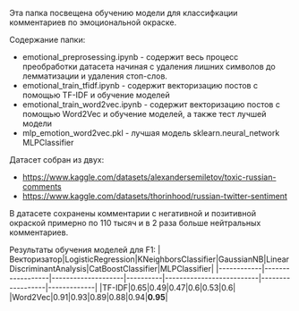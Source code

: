 Эта папка посвещена обучению модели для классифкации комментариев по эмоциональной окраске.

Содержание папки:
+ emotional_preprosessing.ipynb - содержит весь процесс преобработки датасета начиная с удаления лишних символов до лемматизации и удаления стоп-слов.
+ emotional_train_tfidf.ipynb - содержит векторизацию постов с помощью TF-IDF и обучение моделей
+ emotional_train_word2vec.ipynb - содержит векторизацию постов с помощью Word2Vec и обучение моделей, а также тест лучшей модели
+ mlp_emotion_word2vec.pkl - лучшая модель sklearn.neural_network MLPClassifier

Датасет собран из двух: 
+ https://www.kaggle.com/datasets/alexandersemiletov/toxic-russian-comments
+ https://www.kaggle.com/datasets/thorinhood/russian-twitter-sentiment

В датасете сохранены комментарии с негативной и позитивной окраской примерно по 110 тысяч и в 2 раза больше нейтральных комментариев.

Результаты обучения моделей для F1:
|Векторизатор|LogisticRegression|KNeighborsClassifier|GaussianNB|LinearDiscriminantAnalysis|CatBoostClassifier|MLPClassifier|
|------------|------------------|--------------------|----------|--------------------------|------------------|-------------|
|TF-IDF|0.65|0.49|0.47|0.6|0.53|0.6|
|Word2Vec|0.91|0.93|0.89|0.88|0.94|**0.95**|

